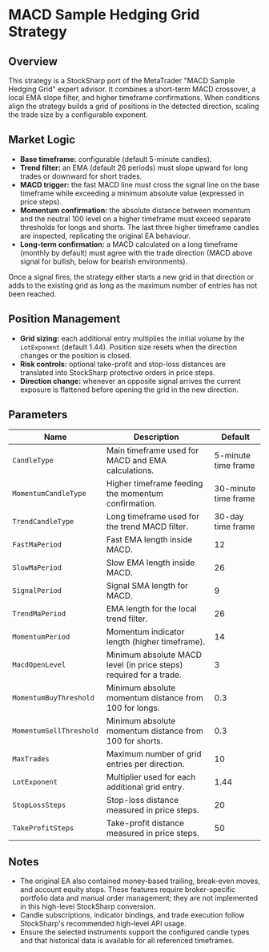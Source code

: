 # MACD Sample Hedging Grid Strategy

## Overview
This strategy is a StockSharp port of the MetaTrader "MACD Sample Hedging Grid" expert advisor. It combines a short-term MACD crossover, a local EMA slope filter, and higher timeframe confirmations. When conditions align the strategy builds a grid of positions in the detected direction, scaling the trade size by a configurable exponent.

## Market Logic
- **Base timeframe:** configurable (default 5-minute candles).
- **Trend filter:** an EMA (default 26 periods) must slope upward for long trades or downward for short trades.
- **MACD trigger:** the fast MACD line must cross the signal line on the base timeframe while exceeding a minimum absolute value (expressed in price steps).
- **Momentum confirmation:** the absolute distance between momentum and the neutral 100 level on a higher timeframe must exceed separate thresholds for longs and shorts. The last three higher timeframe candles are inspected, replicating the original EA behaviour.
- **Long-term confirmation:** a MACD calculated on a long timeframe (monthly by default) must agree with the trade direction (MACD above signal for bullish, below for bearish environments).

Once a signal fires, the strategy either starts a new grid in that direction or adds to the existing grid as long as the maximum number of entries has not been reached.

## Position Management
- **Grid sizing:** each additional entry multiplies the initial volume by the `LotExponent` (default 1.44). Position size resets when the direction changes or the position is closed.
- **Risk controls:** optional take-profit and stop-loss distances are translated into StockSharp protective orders in price steps.
- **Direction change:** whenever an opposite signal arrives the current exposure is flattened before opening the grid in the new direction.

## Parameters
| Name | Description | Default |
| ---- | ----------- | ------- |
| `CandleType` | Main timeframe used for MACD and EMA calculations. | 5-minute time frame |
| `MomentumCandleType` | Higher timeframe feeding the momentum confirmation. | 30-minute time frame |
| `TrendCandleType` | Long timeframe used for the trend MACD filter. | 30-day time frame |
| `FastMaPeriod` | Fast EMA length inside MACD. | 12 |
| `SlowMaPeriod` | Slow EMA length inside MACD. | 26 |
| `SignalPeriod` | Signal SMA length for MACD. | 9 |
| `TrendMaPeriod` | EMA length for the local trend filter. | 26 |
| `MomentumPeriod` | Momentum indicator length (higher timeframe). | 14 |
| `MacdOpenLevel` | Minimum absolute MACD level (in price steps) required for a trade. | 3 |
| `MomentumBuyThreshold` | Minimum absolute momentum distance from 100 for longs. | 0.3 |
| `MomentumSellThreshold` | Minimum absolute momentum distance from 100 for shorts. | 0.3 |
| `MaxTrades` | Maximum number of grid entries per direction. | 10 |
| `LotExponent` | Multiplier used for each additional grid entry. | 1.44 |
| `StopLossSteps` | Stop-loss distance measured in price steps. | 20 |
| `TakeProfitSteps` | Take-profit distance measured in price steps. | 50 |

## Notes
- The original EA also contained money-based trailing, break-even moves, and account equity stops. These features require broker-specific portfolio data and manual order management; they are not implemented in this high-level StockSharp conversion.
- Candle subscriptions, indicator bindings, and trade execution follow StockSharp's recommended high-level API usage.
- Ensure the selected instruments support the configured candle types and that historical data is available for all referenced timeframes.
